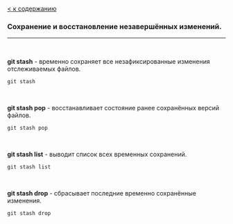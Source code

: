 
[< к содержанию](./readme.md)

### Сохранение и восстановление незавершённых изменений.

---

<br>

**git stash** - временно сохраняет все незафиксированные изменения отслеживаемых файлов.

`````
git stash
`````

<br>

**git stash pop** - восстанавливает состояние ранее сохранённых версий файлов.

`````
git stash pop
`````

<br>

**git stash list** - выводит список всех временных сохранений.

`````
git stash list
`````

<br>

**git stash drop** - cбрасывает последние временно сохранённыe изменения.

`````
git stash drop
`````

